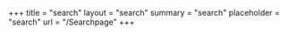 +++
title = "search"
layout = "search"
summary = "search"
placeholder = "search"
url = "/Searchpage"
+++ 